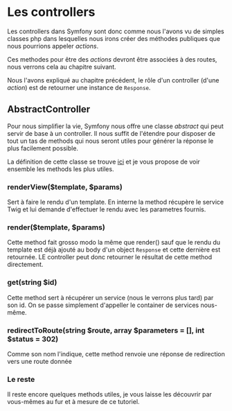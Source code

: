 # Les controllers

Les controllers dans Symfony sont donc comme nous l'avons vu de simples classes php dans lesquelles nous irons créer des méthodes publiques que nous pourrions appeler _actions_.

Ces methodes pour être des _actions_ devront être associées à des routes, nous verrons cela au chapitre suivant.

Nous l'avons expliqué au chapitre précédent, le rôle d'un controller (d'une _action_) est de retourner une instance de `Response`.

## AbstractController
Pour nous simplifier la vie, Symfony nous offre une classe _abstract_ qui peut servir de base à un controller. Il nous suffit de l'étendre pour disposer de tout un tas de methods qui nous seront utiles pour générer la réponse le plus facilement possible.

La définition de cette classe se trouve [ici](https://github.com/symfony/symfony/blob/4.4/src/Symfony/Bundle/FrameworkBundle/Controller/AbstractController.php) et je vous propose de voir ensemble les methods les plus utiles.

### renderView($template, $params)
Sert à faire le rendu d'un template. En interne la method récupère le service Twig et lui demande d'effectuer le rendu avec les parametres fournis.
 
### render($template, $params)
Cette method fait grosso modo la même que render() sauf que le rendu du template est déjà ajouté au body d'un object `Response` et cette dernière est retournée. LE controller peut donc retourner le résultat de cette method directement.

### get(string $id)
Cette method sert à récupérer un service (nous le verrons plus tard) par son id. On se passe simplement d'appeller le container de services nous-même.

### redirectToRoute(string $route, array $parameters = [], int $status = 302)
Comme son nom l'indique, cette method renvoie une réponse de redirection vers une route donnée


### Le reste
 
Il reste encore quelques methods utiles, je vous laisse les découvrir par vous-mêmes au fur et à mesure de ce tutoriel.

